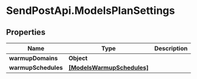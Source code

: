 # SendPostApi.ModelsPlanSettings

## Properties
Name | Type | Description | Notes
------------ | ------------- | ------------- | -------------
**warmupDomains** | **Object** |  | [optional] 
**warmupSchedules** | [**[ModelsWarmupSchedules]**](ModelsWarmupSchedules.md) |  | [optional] 



